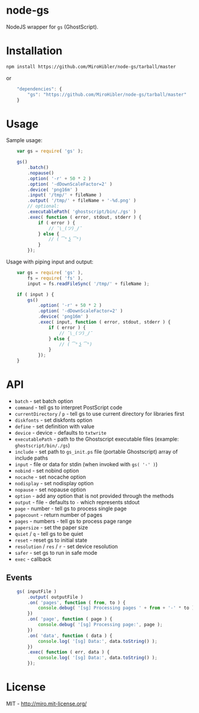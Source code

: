 node-gs
=====

NodeJS wrapper for `gs` (GhostScript).

Installation
=====

```sh
npm install https://github.com/MiroHibler/node-gs/tarball/master
```

or

```javascript
    "dependencies": {
        "gs": "https://github.com/MiroHibler/node-gs/tarball/master"
    }
```

Usage
=====

Sample usage:

```javascript
    var gs = require( 'gs' );

    gs()
        .batch()
        .nopause()
        .option( '-r' + 50 * 2 )
        .option( '-dDownScaleFactor=2' )
        .device( 'png16m' )
        .input( '/tmp/' + fileName )
		.output( '/tmp/' + fileName + '-%d.png' )
        // optional:
        .executablePath( 'ghostscript/bin/./gs' )
        .exec( function ( error, stdout, stderr ) {
            if ( error ) {
                // ¯\_(ツ)_/¯
            } else {
                // ( ͡° ͜ʖ ͡°)
            }
        });
```

Usage with piping input and output:

```javascript
    var gs = require( 'gs' ),
        fs = require( 'fs' ),
        input = fs.readFileSync( '/tmp/' + fileName );

    if ( input ) {
        gs()
            .option( '-r' + 50 * 2 )
            .option( '-dDownScaleFactor=2' )
            .device( 'png16m' )
            .exec( input, function ( error, stdout, stderr ) {
                if ( error ) {
                    // ¯\_(ツ)_/¯
                } else {
                    // ( ͡° ͜ʖ ͡°)
                }
            });
    }
```

# API

* `batch` - set batch option
* `command` - tell gs to interpret PostScript code
* `currentDirectory` / `p` - tell gs to use current directory for libraries first
* `diskfonts` - set diskfonts option
* `define` - set definition with value
* `device` - device - defaults to `txtwrite`
* `executablePath` - path to the Ghostscript executable files (example: `ghostscript/bin/./gs`)
* `include` - set path to `gs_init.ps` file (portable Ghostscript)
array of include paths
* `input` - file or data for stdin (when invoked with `gs( '-' )`)
* `nobind` - set nobind option
* `nocache` - set nocache option
* `nodisplay` - set nodisplay option
* `nopause` - set nopause option
* `option` - add any option that is not provided through the methods
* `output` - file - defaults to `-` which represents stdout
* `page` - number - tell gs to process single page
* `pagecount` - return number of pages
* `pages` - numbers - tell gs to process page range
* `papersize` - set the paper size
* `quiet` / `q` - tell gs to be quiet
* `reset` - reset gs to initial state
* `resolution` / `res` / `r` - set device resolution
* `safer` - set gs to run in safe mode
* `exec` - callback

## Events

```javascript
    gs( inputFile )
        .output( outputFile )
        .on( 'pages', function ( from, to ) {
            console.debug( '[sg] Processing pages ' + from + '-' * to );
        })
        .on( 'page', function ( page ) {
            console.debug( '[sg] Processing page:', page );
        })
        .on( 'data', function ( data ) {
            console.log( '[sg] Data:', data.toString() );
        })
        .exec( function ( err, data ) {
            console.log( '[sg] Data:', data.toString() );
        });
```

# License

MIT - http://miro.mit-license.org/
